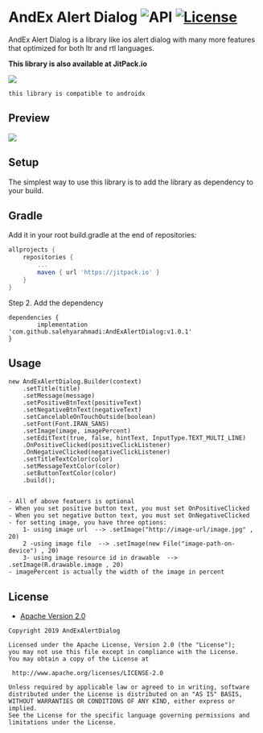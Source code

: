 AndEx Alert Dialog ![API](https://img.shields.io/badge/API-17%2B-brightgreen.svg?style=flat) [![License](https://img.shields.io/badge/License-Apache%202.0-green.svg)](https://opensource.org/licenses/Apache-2.0)
===================
AndEx Alert Dialog is a library like ios alert dialog with many more features that optimized for both ltr and rtl languages.


**This library is also available at JitPack.io**

[![](https://jitpack.io/v/salehyarahmadi/AndExAlertDialog.svg)](https://jitpack.io/#salehyarahmadi/AndExAlertDialog)


`this library is compatible to androidx`

## Preview
![](https://github.com/salehyarahmadi/AndExAlertDialog/blob/master/andex-alert-dialog.gif)

## Setup
The simplest way to use this library is to add the library as dependency to your build.

## Gradle

Add it in your root build.gradle at the end of repositories:

```gradle
allprojects {
	repositories {
		...
		maven { url 'https://jitpack.io' }
	}
}
```

Step 2. Add the dependency

	dependencies {
	        implementation 'com.github.salehyarahmadi:AndExAlertDialog:v1.0.1'
	}

## Usage


    new AndExAlertDialog.Builder(context)
        .setTitle(title)
        .setMessage(message)
        .setPositiveBtnText(positiveText)
        .setNegativeBtnText(negativeText)
        .setCancelableOnTouchOutside(boolean)
        .setFont(Font.IRAN_SANS)
        .setImage(image, imagePercent)
        .setEditText(true, false, hintText, InputType.TEXT_MULTI_LINE)
        .OnPositiveClicked(positiveClickListener)
        .OnNegativeClicked(negativeClickListener)
        .setTitleTextColor(color)
        .setMessageTextColor(color)
        .setButtonTextColor(color)
        .build();


    - All of above featuers is optional
    - When you set positive button text, you must set OnPositiveClicked
    - When you set negative button text, you must set OnNegativeClicked
    - for setting image, you have three options:
        1- using image url  --> .setImage("http://image-url/image.jpg" , 20)
        2 -using image file  --> .setImage(new File("image-path-on-device") , 20)
        3- using image resource id in drawable  --> .setImage(R.drawable.image , 20)
    - imagePercent is actually the width of the image in percent


        
 ## License

* [Apache Version 2.0](http://www.apache.org/licenses/LICENSE-2.0.html)

```
Copyright 2019 AndExAlertDialog

Licensed under the Apache License, Version 2.0 (the "License");
you may not use this file except in compliance with the License.
You may obtain a copy of the License at

 http://www.apache.org/licenses/LICENSE-2.0

Unless required by applicable law or agreed to in writing, software
distributed under the License is distributed on an "AS IS" BASIS,
WITHOUT WARRANTIES OR CONDITIONS OF ANY KIND, either express or implied.
See the License for the specific language governing permissions and
limitations under the License.
       
